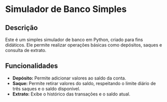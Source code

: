 # Simulador de Banco Simples

## Descrição
Este é um simples simulador de banco em Python, criado para fins didáticos. Ele permite realizar operações básicas como depósitos, saques e consulta de extrato.

## Funcionalidades
* **Depósito:** Permite adicionar valores ao saldo da conta.
* **Saque:** Permite retirar valores do saldo, respeitando o limite diário de três saques e o saldo disponível.
* **Extrato:** Exibe o histórico das transações e o saldo atual.

